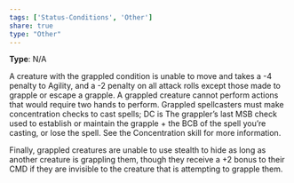 ```yaml
---
tags: ['Status-Conditions', 'Other']
share: true
type: "Other"
---
```

**Type**: N/A

A creature with the grappled condition is unable to move and takes a -4 penalty to Agility, and a -2 penalty on all attack rolls except those made to grapple or escape a grapple. A grappled creature cannot perform actions that would require two hands to perform. Grappled spellcasters must make concentration checks to cast spells; DC is The grappler’s last MSB check used to establish or maintain the grapple + the BCB of the spell you’re casting, or lose the spell. See the Concentration skill for more information.

Finally, grappled creatures are unable to use stealth to hide as long as another creature is grappling them, though they receive a +2 bonus to their CMD if they are invisible to the creature that is attempting to grapple them.